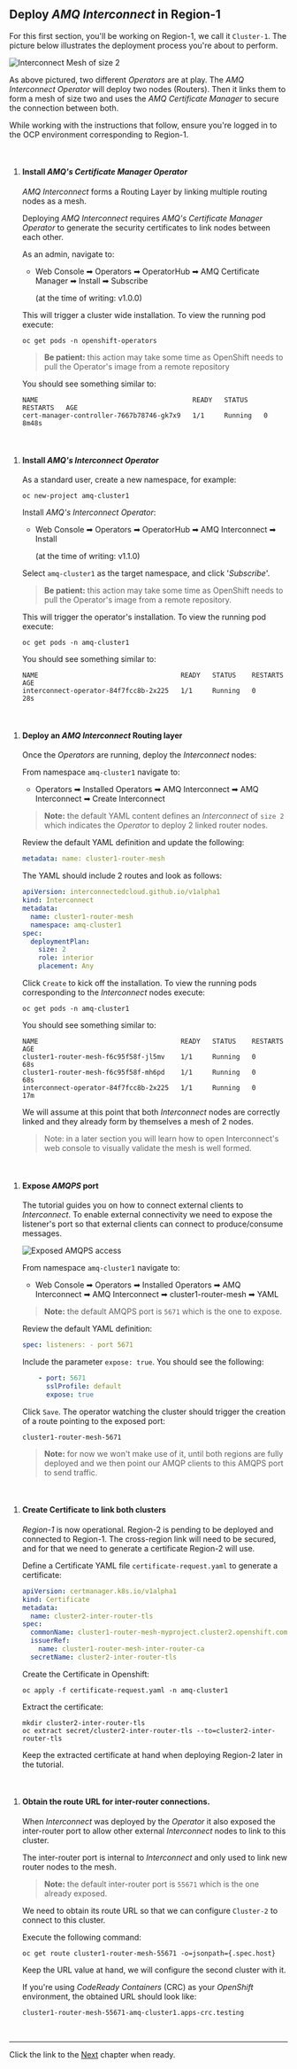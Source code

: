 

## Deploy *AMQ Interconnect* in Region-1

For this first section, you'll be working on Region-1, we call it `Cluster-1`. The picture below illustrates the deployment process you're about to perform. 


![](./images/region-1-intro.png "Interconnect Mesh of size 2")


As above pictured, two different *Operators* are at play. The *AMQ Interconnect Operator* will deploy two nodes (Routers). Then it links them to form a mesh of size two and uses the *AMQ Certificate Manager* to secure the connection between both. 

While working with the instructions that follow, ensure you're logged in to the OCP environment corresponding to Region-1.

<br/>

1. #### Install *AMQ's Certificate Manager Operator*

	*AMQ Interconnect* forms a Routing Layer by linking multiple routing nodes as a mesh.

	Deploying *AMQ Interconnect* requires *AMQ's Certificate Manager Operator* to generate the security certificates to link nodes between each other.

	As an admin, navigate to:

	- Web Console ➡ Operators ➡ OperatorHub ➡ AMQ Certificate Manager ➡ Install ➡ Subscribe

	  (at the time of writing: v1.0.0)

	This will trigger a cluster wide installation. To view the running pod execute:

	   oc get pods -n openshift-operators

	>**Be patient:** this action may take some time as OpenShift needs to pull the Operator's image from a remote repository

	You should see something similar to:

	   NAME                                       READY   STATUS    RESTARTS   AGE
	   cert-manager-controller-7667b78746-gk7x9   1/1     Running   0          8m48s

<br/>

1. #### Install *AMQ's Interconnect Operator*


	As a standard user, create a new namespace, for example:

	   oc new-project amq-cluster1

	Install *AMQ's Interconnect Operator*:

	 - Web Console ➡ Operators ➡ OperatorHub ➡ AMQ Interconnect ➡ Install 

		(at the time of writing: v1.1.0)

	Select `amq-cluster1` as the target namespace, and click '*Subscribe*'.

	>**Be patient:** this action may take some time as OpenShift needs to pull the Operator's image from a remote repository.

	This will trigger the operator's installation. To view the running pod execute:

	   oc get pods -n amq-cluster1

	You should see something similar to:

	   NAME                                    READY   STATUS    RESTARTS   AGE
	   interconnect-operator-84f7fcc8b-2x225   1/1     Running   0          28s

<br/>

1. #### Deploy an *AMQ Interconnect* Routing layer

    Once the *Operators* are running, deploy the *Interconnect* nodes:

	From namespace `amq-cluster1` navigate to:

	 - Operators ➡ Installed Operators ➡ AMQ Interconnect ➡ AMQ Interconnect ➡ Create Interconnect
	
	>**Note:** the default YAML content defines an *Interconnect* of `size 2` which indicates the *Operator* to deploy 2 linked router nodes.

	Review the default YAML definition and update the following:

	```yaml
	metadata: name: cluster1-router-mesh
	```

	The YAML should include 2 routes and look as follows:

    ```yaml
    apiVersion: interconnectedcloud.github.io/v1alpha1
    kind: Interconnect
    metadata:
      name: cluster1-router-mesh
      namespace: amq-cluster1
    spec:
      deploymentPlan:
        size: 2
        role: interior
        placement: Any
    ```

	Click `Create` to kick off the installation. To view the running pods corresponding to the *Interconnect* nodes execute:

	   oc get pods -n amq-cluster1

	You should see something similar to:

	```
	NAME                                    READY   STATUS    RESTARTS   AGE
	cluster1-router-mesh-f6c95f58f-jl5mv    1/1     Running   0          68s
	cluster1-router-mesh-f6c95f58f-mh6pd    1/1     Running   0          68s
	interconnect-operator-84f7fcc8b-2x225   1/1     Running   0          17m
	```
	We will assume at this point that both *Interconnect* nodes are correctly linked and they already form by themselves a mesh of 2 nodes.

	> Note: in a later section you will learn how to open Interconnect's web console to visually validate the mesh is well formed. 

<br/>

1. #### Expose *AMQPS* port

	The tutorial guides you on how to connect external clients to *Interconnect*. To enable external connectivity we need to expose the listener's port so that external clients can connect to produce/consume messages.

	![](./images/amqps-access.png "Exposed AMQPS access")


	From namespace `amq-cluster1` navigate to:

	- Web Console ➡ Operators ➡ Installed Operators ➡ AMQ Interconnect ➡ AMQ Interconnect ➡ cluster1-router-mesh ➡ YAML

	>**Note:** the default AMQPS port is `5671` which is the one to expose.

	Review the default YAML definition:

	```yaml
	spec: listeners: - port 5671
	```

	Include the parameter `expose: true`. You should see the following:

	```yaml
	    - port: 5671
          sslProfile: default
          expose: true
	```
	Click `Save`. The operator watching the cluster should trigger the creation of a route pointing to the exposed port:

	   cluster1-router-mesh-5671

	>**Note:** for now we won't make use of it, until both regions are fully deployed and we then point our AMQP clients to this AMQPS port to send traffic.


<br/>

1. #### Create Certificate to link both clusters

	*Region-1* is now operational. Region-2 is pending to be deployed and connected to Region-1. The cross-region link will need to be secured, and for that we need to generate a certificate Region-2 will use.

	Define a Certificate YAML file `certificate-request.yaml` to generate a certificate:

	```yaml
	apiVersion: certmanager.k8s.io/v1alpha1
	kind: Certificate
	metadata:
	  name: cluster2-inter-router-tls
	spec:
	  commonName: cluster1-router-mesh-myproject.cluster2.openshift.com
	  issuerRef:
	    name: cluster1-router-mesh-inter-router-ca
	  secretName: cluster2-inter-router-tls
	```

	Create the Certificate in Openshift:

	   oc apply -f certificate-request.yaml -n amq-cluster1

	Extract the certificate:

	```
	mkdir cluster2-inter-router-tls
	oc extract secret/cluster2-inter-router-tls --to=cluster2-inter-router-tls
	```

	Keep the extracted certificate at hand when deploying Region-2 later in the tutorial.

<br/>

1. #### Obtain the route URL for inter-router connections.

	When *Interconnect* was deployed by the *Operator* it also exposed the inter-router port to allow other external *Interconnect* nodes to link to this cluster.

	The inter-router port is internal to *Interconnect* and only used to link new router nodes to the mesh.
	
	>**Note:** the default inter-router port is `55671` which is the one already exposed.

	We need to obtain its route URL so that we can configure `Cluster-2` to connect to this cluster.

	Execute the following command:

	   oc get route cluster1-router-mesh-55671 -o=jsonpath={.spec.host}

	Keep the URL value at hand, we will configure the second cluster with it.

	If you're using *CodeReady Containers* (CRC) as your *OpenShift* environment, the obtained URL should look like:

	   cluster1-router-mesh-55671-amq-cluster1.apps-crc.testing


</br>

---


Click the link to the [Next](./chapter2.md) chapter when ready. 
